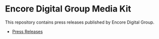 # Encore Digital Group Media Kit

This repository contains press releases published by Encore Digital Group.

- [Press Releases](/press-releases)
